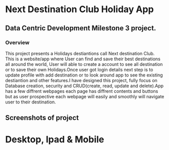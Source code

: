 # Next Destination Club Holiday App

## Data Centric Development Milestone 3 project.

### Overview

This project presents a Holidays destiantions call Next destination Club. This is a website/app where User  can find and save their best destinations all around the world, User will able to create a account to see all destination or to save their own Holidays.Once user got login details next step is to update profile with add destination or to look around app to see the existing destiantion and other features.I have designed this project, fully focus on Database creation, security and CRUD(create, read, update and delete).App has a few diffrent webpages each page has diffrent contents and buttons but as user prospective each webpage will easily and smoothly will navigate user to their destination.


##  Screenshots of project


# Desktop, Ipad & Mobile

